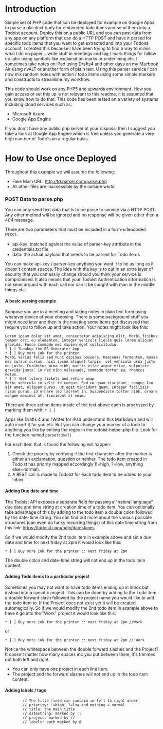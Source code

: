 # Introduction
Simple set of PHP code that can be deployed for example on Google Apps to parse a plaintext body for embedded todo items and send them into a Todoist account. Deploy this on a public URL and you can post data from any app on any platform that can do a HTTP POST and have it parsed for specific todo items that you want to get extracted and into your Todoist account. I created this because I have been trying to find a way to mimic what I do on paper....write stuff in meetings and tag / mark things for follow up later using symbols like exclamation marks or underlining etc. I sometimes take notes on iPad using Drafts4 and other days on my Macbook Air using nvALT or another form of plain text. Using this parser service I can now mix random notes with action / todo items using some simple markers and constructs to streamline my workflow.

This code should work on any PHP5 and upwards environment. How you gain access or set this up is not relevant to this readme, it is assumed that you know how to do that. This code has been tested on a variety of systems including cloud services such as:
* Microsoft Azure
* Google App Engine

If you don't have any public php server at your disposal then I suggest you take a look at Google App Engine which is free unless you generate a very high number of Todo's on a regular basis.

# How to Use once Deployed
Throughout this example we will assume the following:
- Fake Main URL: http://td.parser.com/parse.php
- All other files are inaccessible by the outside world

### POST Data to parse.php
You can only send text data that is to be parse to service via a HTTP POST. Any other method will be ignored and no response will be given other then a 404 message.

There are two parameters that must be included in a form-urlencoded POST:
* api-key: matched against the value of parser-key attribute in the credentials.txt file
* data: the actual payload that needs to be parsed for Todo items

You can make api-key / parser-key anything you want it to be as long as it doesn't contain spaces. The idea with the key is to put in an extra layer of security that you can easily change should you think your service is compromised. It also means that your Todoist Authentication information is not send around with each call nor can it be caught with man in the middle things etc.


#### A basic parsing example
Suppose you are in a meeting and taking notes in plain text form using whatever device of your choosing. There is some background stuff you might need later and then in the meeting some items get discussed that require you to follow up and take action. Your notes might look like this:

```
Lorem ipsum dolor sit amet, consectetur adipiscing elit. Morbi finibus tempor orci eu elementum. Integer vehicula ligula quis lorem aliquet gravida. Fusce commodo nec sapien eget sollicitudin. 
* [ ] ?Lookup the BS Generator App
* [ ] Buy more ink for the printer
Morbi varius felis sed nunc dapibus posuere. Maecenas fermentum, massa nec cursus cursus, nisi ipsum aliquet turpis, vel vehicula urna justo eu justo. Curabitur urna nibh, mattis vitae augue vitae, vulputate gravida justo. In nec nibh malesuada, commodo tortor eu, rhoncus metus.
* [ ] !Get lotery tickets and retire asap
Morbi vehicula in velit id congue. Sed eu quam tincidunt, congue leo sit amet, aliquam purus. Ut eget tincidunt quam. Integer facilisis risus purus, id ornare leo laoreet in. Suspendisse tortor nibh, ornare congue maximus at, tincidunt at enim.
```

There are three action items inside of the text above each is processed by marking them with:
```* [ ]```

Apps like Drafts 4 and 1Writer for iPad understand this Markdown and will auto insert it for you etc. But you can change your marker of a todo to anything you like by editing the regex in the todoist-helper.php file. Look for the function named ```parseTodos()```

For each item that is found the following will happen:

1. Check the priority by verifying if the first character after the marker is either an exclamation, question or neither. The todo item created in Todoist has priority mapped accordingly (!=high, ?=low, anything else=normal).
2. A REST call is made to Todoist for each todo item to be added to your Inbox



#### Adding Due date and time
The Todoist API exposes a separate field for passing a "natural language" due date and time string at creation time of a todo item. You can optionally take advantage of this by adding to the todo item a double colon followed by the date-time string. You can find out more about the various possible structures (can even do funky recurring things) of this date time string from this link: https://todoist.com/help/datestimes

So if we would modify the 2nd todo item in example above and set a due date and time for next friday at 2pm it would look like this:

```* [ ] Buy more ink for the printer :: next friday at 2pm```

The double colon and date-time string will not end up in the todo item content.


#### Adding Todo items to a particular project
Sometimes you may not want to have todo items ending up in Inbox but instead into a specific project. This can be done by adding to the Todo item a double forward slash followed by the project name you would like to add the todo item to. If the Project does not exist yet it will be created automagically. So if we would modify the 2nd todo item in example above to have it go into the "Work" project it would look like this:

```* [ ] Buy more ink for the printer :: next friday at 2pm //Work```

or

```* [ ] Buy more ink for the printer :: next friday at 2pm // Work```

Notice the whitespace between the double forward slashes and the Project? It doesn't matter how many spaces etc you put between them, it's trimmed out both left and right.
* You can only have one project in each line item. 
* The project and the forward slashes will not end up in the todo item content. 



#### Adding labels / tags


            // The title field can contain in left to right order:
            // priority: !=high, ?=low and nothing = normal
            // title: the main title
            // datestring: marked by ::
            // project: marked by //
            // labels: each marked by @
